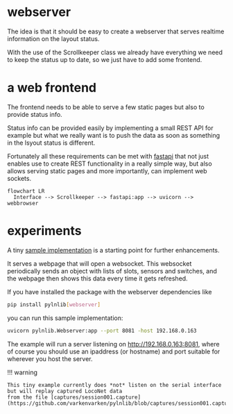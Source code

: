 # webserver

The idea is that it should be easy to create a webserver that serves realtime information on the layout status.

With the use of the Scrollkeeper class we already have everything we need to keep the status up to date, so we just have to add some frontend.

# a web frontend

The frontend needs to be able to serve a few static pages but also to provide status info.

Status info can be provided easily by implementing a small REST API for example but what we really want is to push the data as soon as something in the lsyout status is different.

Fortunately all these requirements can be met with [fastapi](https://github.com/tiangolo/fastapi)
that not just enables use to create REST functionality in a really simple way, but also allows serving static pages
and more importantly, can implement web sockets.

```mermaid
flowchart LR
  Interface --> Scrollkeeper --> fastapi:app --> uvicorn --> webbrowser
```

# experiments

A tiny [sample implementation](https://github.com/varkenvarken/pylnlib/blob/master/pylnlib/Webserver.py) is a starting point for further enhancements.

It serves a webpage that will open a websocket. This websocket periodically sends an object with lists of slots, sensors and switches,
and the webpage then shows this data every time it gets refreshed.

If you have installed the package with the webserver dependencies like

```bash
pip install pylnlib[webserver]
```

you can run this sample implementation: 

```bash
uvicorn pylnlib.Webserver:app --port 8081 -host 192.168.0.163
```

The example will run a server listening on http://192.168.0.163:8081, where of course
you should use an ipaddress (or hostname) and port suitable for wherever you host the server.

!!! warning

    This tiny example currently does *not* listen on the serial interface but will replay captured LocoNet data
    from the file [captures/session001.capture](https://github.com/varkenvarken/pylnlib/blob/captures/session001.capture)

